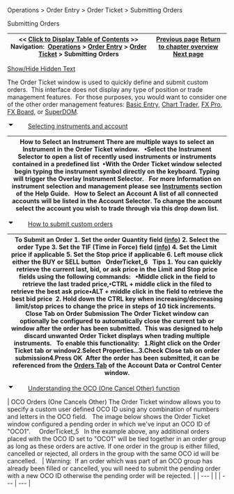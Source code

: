 ﻿


Operations \> Order Entry \> Order Ticket \> Submitting Orders






















Submitting Orders







| \<\< [Click to Display Table of Contents](submitting_orders_order_ticket.md) \>\> **Navigation:**     [Operations](operations-1.md) \> [Order Entry](order_entry-1.md) \> [Order Ticket](order_ticket-1.md) \> Submitting Orders | [Previous page](display_overview_order_ticket-1.md) [Return to chapter overview](order_ticket-1.md) [Next page](properties_order_ticket-1.md) |
| --- | --- |




[Show/Hide Hidden Text](javascript:HMToggleExpandAll(!HMAnyToggleOpen()) "Click to open/close expanding sections")









The Order Ticket window is used to quickly define and submit custom orders.  This interface does not display any type of position or trade management features.  For those purposes, you would want to consider one of the other order management features: [Basic Entry](basic_entry-1.md), [Chart Trader](chart_trader-1.md), [FX Pro](fx_pro-1.md), [FX Board](fx_board-1.md), or [SuperDOM](superdom-1.md).


![tog_minus](tog_minus-1.gif)        [Selecting instruments and account](javascript:HMToggle('toggle','SelectingInstrumentsAndAccount','SelectingInstrumentsAndAccount_ICON'))




| How to Select an Instrument There are multiple ways to select an Instrument in the Order Ticket window.   •Select the Instrument Selector to open a list of recently used instruments or instruments contained in a predefined list  •With the Order Ticket window selected begin typing the instrument symbol directly on the keyboard. Typing will trigger the Overlay Instrument Selector.   For more Information on instrument selection and management please see [Instruments](instruments-1.md) section of the Help Guide.   How to Select an Account A list of all connected accounts will be listed in the Account Selector. To change the account select the account you wish to trade through via this drop down list. |
| --- |



![tog_minus](tog_minus-1.gif)        [How to submit custom orders](javascript:HMToggle('toggle','HowToSubmitCustomOrders','HowToSubmitCustomOrders_ICON'))




| To Submit an Order 1\. Set the order Quantity field ([info](quantity_selector-1.md)) 2\. Select the order Type 3\. Set the TIF (Time in Force) field ([info](tif_selector-1.md)) 4\. Set the Limit price if applicable 5\. Set the Stop price if applicable 6\. Left mouse click either the BUY or SELL button   OrderTicket_6   Tips 1\. You can quickly retrieve the current last, bid, or ask price in the Limit and Stop price fields using the following commands:   •Middle click in the field to retrieve the last traded price,•CTRL \+ middle click in the filed to retrieve the best ask price•ALT \+ middle click in the field to retrieve the best bid price  2\. Hold down the CTRL key when increasing/decreasing limit/stop prices to change the price in steps of 10 tick increments.   Close Tab on Order Submission The Order Ticket window can optionally be configured to automatically close the current tab or window after the order has been submitted.  This was designed to help discard unwanted Order Ticket displays when trading multiple instruments.   To enable this functionality:   1\.Right click on the Order Ticket tab or window2\.Select Properties...3\.Check Close tab on order submission4\.Press OK  After the order has been submitted, it can be referenced from the [Orders Tab](orders_tab-1.md) of the Account Data or Control Center window. |
| --- |



![tog_minus](tog_minus-1.gif)        [Understanding the OCO (One Cancel Other) function](javascript:HMToggle('toggle','UnderstandingTheOcooneCancelOtherFunction','UnderstandingTheOcooneCancelOtherFunction_ICON'))




| OCO Orders (One Cancels Other) The Order Ticket window allows you to specify a custom user defined OCO ID using any combination of numbers and letters in the OCO field.   The image below shows the Order Ticket window configured a pending order in which we've input an OCO ID of "OCO1".     OrderTicket_5   In the example above, any additional orders placed with the OCO ID set to "OCO1" will be tied together in an order group as long as these orders are active. If one order in the group is either filled, cancelled or rejected, all orders in the group with the same OCO id will be cancelled.     | Warning:  If an order which was part of an OCO group has already been filled or cancelled, you will need to submit the pending order with a new OCO ID otherwise the pending order will be rejected. | | --- | |
| --- | --- |










